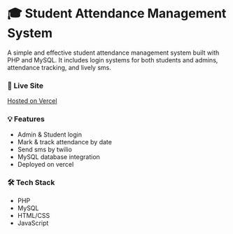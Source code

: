 # 🎓 Student Attendance Management System

A simple and effective student attendance management system built with PHP and MySQL. It includes login systems for both students and admins, attendance tracking, and lively sms.

### 🔗 Live Site
[Hosted on Vercel](https://student-attendance-chi.vercel.app/) 

### 💡 Features
- Admin & Student login
- Mark & track attendance by date
- Send sms by twilio 
- MySQL database integration
- Deployed on vercel

### 🛠️ Tech Stack
- PHP
- MySQL
- HTML/CSS
- JavaScript 
